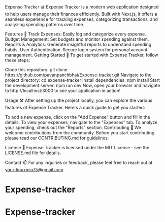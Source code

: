 Expense Tracker 📊
Expense Tracker is a modern web application designed to help users manage their finances efficiently. Built with Next.js, it offers a seamless experience for tracking expenses, categorizing transactions, and analyzing spending patterns over time.

Features 🚀
Track Expenses: Easily log and categorize every expense.
Budget Management: Set budgets and monitor spending against them.
Reports & Analytics: Generate insightful reports to understand spending habits.
User Authentication: Secure login system for personal account management.
Getting Started 🔧
To get started with Expense Tracker, follow these steps:

Clone this repository:
git clone https://github.com/pavanpanchbhai/Expense-tracker.git
Navigate to the project directory:
cd expense-tracker
Install dependencies:
npm install
Start the development server:
npm run dev
Now, open your browser and navigate to http://localhost:3000 to see your application in action!

Usage 🛠️
After setting up the project locally, you can explore the various features of Expense Tracker. Here's a quick guide to get you started:

To add a new expense, click on the "Add Expense" button and fill in the details.
To view your expenses, navigate to the "Expenses" tab.
To analyze your spending, check out the "Reports" section.
Contributing 👥
We welcome contributions from the community. Before you start contributing, please read our CONTRIBUTING.md for guidelines.

License 📄
Expense Tracker is licensed under the MIT License - see the LICENSE.md file for details.

Contact 📫
For any inquiries or feedback, please feel free to reach out at your-linuxmio75@gmail.com

# Expense-tracker
# Expense-tracker
